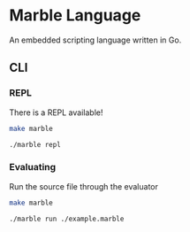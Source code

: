# Marble Language

An embedded scripting language written in Go.

## CLI

### REPL

There is a REPL available!

```bash
make marble

./marble repl
```

### Evaluating

Run the source file through the evaluator

```bash
make marble

./marble run ./example.marble
```
